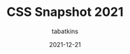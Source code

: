 ---
author: tabatkins
coauthor: fantasai
# coauthors
date: 2021-12-21
draft: true
publisher: w3c
tags:
  - css
target_url: https://www.w3.org/TR/2021/NOTE-css-2021-20211221/
title: CSS Snapshot 2021
---
